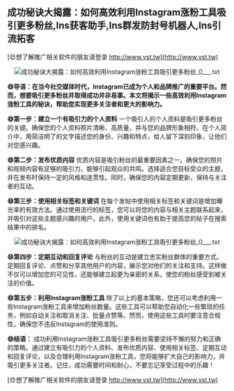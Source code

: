 ## **成功秘诀大揭露：如何高效利用Instagram涨粉工具吸引更多粉丝,Ins获客助手,Ins群发防封号机器人,Ins引流拓客**

[😍想了解推广相关软件的朋友请登录 http://www.vst.tw](http://www.vst.tw)

 <center><img src="https://vst.tw/MP4/tuiguang/png/8.png" alt="成功秘诀大揭露：如何高效利用Instagram涨粉工具吸引更多粉丝_0___.txt"></center>

**😄导语：在当今社交媒体时代，Instagram已成为个人和品牌推广的重要平台。然而，想要吸引更多粉丝并取得成功并非易事。本文将揭示一些高效利用Instagram涨粉工具的秘诀，帮助您实现更多关注者和更大的影响力。**

**😄第一步：建立一个有吸引力的个人资料**
一个吸引人的个人资料是吸引更多粉丝的关键。确保您的个人资料照片清晰、高质量，并与您的品牌形象相符。在个人简介中，用简洁明了的文字描述您的身份、兴趣和特点，给人留下深刻印象，让他们对您感兴趣。

**😄第二步：发布优质内容**
优质内容是吸引粉丝的最重要因素之一。确保您的照片和视频内容有足够的吸引力，能够引起观众的共鸣。选择适合您目标受众的主题，并在发布时保持一定的风格和连贯性。同时，确保您的内容定期更新，保持与关注者的互动。

**😄第三步：使用相关标签和关键词**
在每个发帖中使用相关标签和关键词是增加曝光率的有效方法。通过使用流行的标签，您可以将您的内容与相关主题联系起来，并吸引对这些主题感兴趣的用户。此外，使用关键词也有助于提高您的帖子在搜索结果中的排名。

 <center><img src="https://vst.tw/MP4/tuiguang/png/6.png" alt="成功秘诀大揭露：如何高效利用Instagram涨粉工具吸引更多粉丝_0___.txt"></center>

**😄第四步：定期互动和回复评论**
与粉丝的互动是建立忠实粉丝群体的重要方式。定期回复评论、点赞和分享其他用户的内容，展示您对他们的关注和支持。这样做不仅可以增加您的可见性，还能够建立起更为亲密的关系，使您的粉丝感受到被关注的价值。

**😄第五步：利用Instagram涨粉工具**
除了以上的基本策略，您还可以考虑利用一些Instagram涨粉工具来增加粉丝数量。这些工具可以帮助您自动化一些繁琐的任务，例如自动关注和取消关注、批量点赞等。然而，使用这些工具时要注意合规性，确保您不违反Instagram的使用准则。

**😄结语：**
成功利用Instagram涨粉工具吸引更多粉丝需要坚持不懈的努力和正确的策略。通过建立有吸引力的个人资料、发布优质内容、使用相关标签、定期互动和回复评论，以及合理利用Instagram涨粉工具，您将能够扩大自己的影响力，并吸引更多关注者。记住，成功需要时间和耐心，不要忘记享受过程中的乐趣！

[😍想了解推广相关软件的朋友请登录 http://www.vst.tw](http://www.vst.tw)



